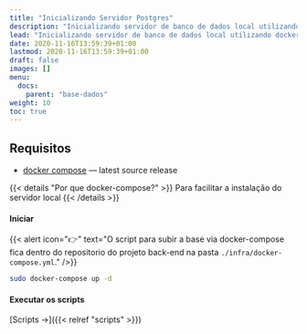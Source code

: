```yaml
---
title: "Inicializando Servidor Postgres"
description: "Inicializando servidor de banco de dados local utilizando docker-compose."
lead: "Inicializando servidor de banco de dados local utilizando docker-compose."
date: 2020-11-16T13:59:39+01:00
lastmod: 2020-11-16T13:59:39+01:00
draft: false
images: []
menu:
  docs:
    parent: "base-dados"
weight: 10
toc: true
---
```


## Requisitos

- [docker compose](https://docs.docker.com/compose/install/) — latest source release

{{< details "Por que docker-compose?" >}}
Para facilitar a instalação do servidor local
{{< /details >}}

#### Iniciar

{{< alert icon="👉" text="O script para subir a base via docker-compose fica dentro do repositorio do projeto back-end na pasta `./infra/docker-compose.yml`." />}}


```bash
sudo docker-compose up -d
```


#### Executar os scripts

[Scripts →]({{< relref "scripts" >}})
